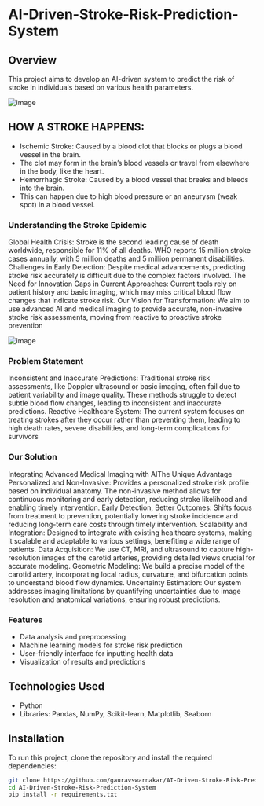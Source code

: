 # AI-Driven-Stroke-Risk-Prediction-System

## Overview

This project aims to develop an AI-driven system to predict the risk of stroke in individuals based on various health parameters.

![image](https://github.com/user-attachments/assets/e07bab05-f0fc-4197-b907-c9bf0cdf11cf)

## HOW A STROKE HAPPENS:

- Ischemic Stroke: Caused by a blood clot that blocks or plugs a blood vessel in the brain.
- The clot may form in the brain’s blood vessels or travel from elsewhere in the body, like the heart.
- Hemorrhagic Stroke: Caused by a blood vessel that breaks and bleeds into the brain.
- This can happen due to high blood pressure or an aneurysm (weak spot) in a blood vessel.

### Understanding the Stroke Epidemic

Global Health Crisis: Stroke is the second leading cause of death worldwide, responsible for 11% of all deaths. WHO reports 15 million stroke cases annually, with 5 million deaths and 5 million permanent disabilities.
Challenges in Early Detection: Despite medical advancements, predicting stroke risk accurately is difficult due to the complex factors involved.
The Need for Innovation
Gaps in Current Approaches: Current tools rely on patient history and basic imaging, which may miss critical blood flow changes that indicate stroke risk.
Our Vision for Transformation: We aim to use advanced AI and medical imaging to provide accurate, non-invasive stroke risk assessments, moving from reactive to proactive stroke prevention

![image](https://github.com/user-attachments/assets/ebbe7e91-be60-4c43-be08-010eb13d8b21)


### Problem Statement

Inconsistent and Inaccurate Predictions: Traditional stroke risk assessments, like Doppler ultrasound or basic imaging, often fail due to patient variability and image quality. These methods struggle to detect subtle blood flow changes, leading to inconsistent and inaccurate predictions.
Reactive Healthcare System: The current system focuses on treating strokes after they occur rather than preventing them, leading to high death rates, severe disabilities, and long-term complications for survivors

### Our Solution

Integrating Advanced Medical Imaging with AIThe Unique Advantage
Personalized and Non-Invasive:
Provides a personalized stroke risk profile based on individual anatomy. The non-invasive method allows for continuous monitoring and early detection, reducing stroke likelihood and enabling timely intervention.
Early Detection, Better Outcomes:
Shifts focus from treatment to prevention, potentially lowering stroke incidence and reducing long-term care costs through timely intervention.
Scalability and Integration:
Designed to integrate with existing healthcare systems, making it scalable and adaptable to various settings, benefiting a wide range of patients.
Data Acquisition: We use CT, MRI, and ultrasound to capture high-resolution images of the carotid arteries, providing detailed views crucial for accurate modeling.
Geometric Modeling: We build a precise model of the carotid artery, incorporating local radius, curvature, and bifurcation points to understand blood flow dynamics.
Uncertainty Estimation: Our system addresses imaging limitations by quantifying uncertainties due to image resolution and anatomical variations, ensuring robust predictions.

### Features

- Data analysis and preprocessing
- Machine learning models for stroke risk prediction
- User-friendly interface for inputting health data
- Visualization of results and predictions

## Technologies Used
- Python
- Libraries: Pandas, NumPy, Scikit-learn, Matplotlib, Seaborn

## Installation
To run this project, clone the repository and install the required dependencies:

```bash
git clone https://github.com/gauravswarnakar/AI-Driven-Stroke-Risk-Prediction-System.git
cd AI-Driven-Stroke-Risk-Prediction-System
pip install -r requirements.txt

